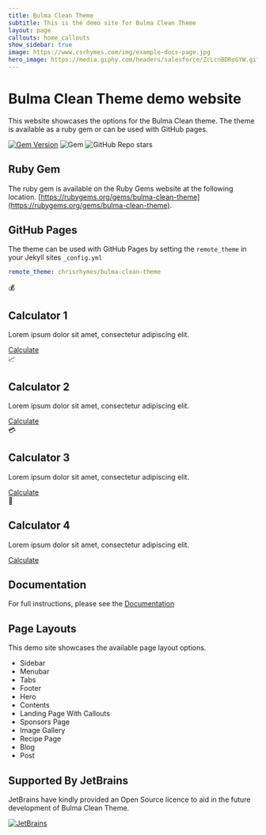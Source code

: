 ```yaml
---
title: Bulma Clean Theme
subtitle: This is the demo site for Bulma Clean Theme
layout: page
callouts: home_callouts
show_sidebar: true
image: https://www.csrhymes.com/img/example-docs-page.jpg
hero_image: https://media.giphy.com/headers/salesforce/ZcLcnBDRoGYW.gif
---
```


# Bulma Clean Theme demo website

This website showcases the options for the Bulma Clean theme. The theme is available as a ruby gem or can be used with GitHub pages. 

[![Gem Version](https://badge.fury.io/rb/bulma-clean-theme.svg)](https://badge.fury.io/rb/bulma-clean-theme)
![Gem](https://img.shields.io/gem/dt/bulma-clean-theme.svg)
![GitHub Repo stars](https://img.shields.io/github/stars/chrisrhymes/bulma-clean-theme?style=social)

## Ruby Gem

The ruby gem is available on the Ruby Gems website at the following location. [https://rubygems.org/gems/bulma-clean-theme](https://rubygems.org/gems/bulma-clean-theme).

## GitHub Pages

The theme can be used with GitHub Pages by setting the `remote_theme` in your Jekyll sites `_config.yml`

```yml
remote_theme: chrisrhymes/bulma-clean-theme
```

<div class="container mx-auto py-8">
  <div class="grid gap-4 px-4 md:grid-cols-3 lg:grid-cols-4">
    <div class="card w-80 bg-base-100 shadow-xl">
      <div class="card-body">
        <div class="flex items-center justify-center h-16 w-16 rounded-full bg-gray-100">
          <span class="text-gray-400 text-4xl">💰</span>
        </div>
        <h2 class="card-title mt-4 text-lg font-medium text-gray-900">Calculator 1</h2>
        <p class="card-text mt-2 text-gray-600">Lorem ipsum dolor sit amet, consectetur adipiscing elit.</p>
        <div class="card-actions justify-end">
          <a href="#" class="btn btn-primary mt-4">Calculate</a>
        </div>
      </div>
    </div>

<div class="card w-80 bg-base-100 shadow-xl">
      <div class="card-body">
        <div class="flex items-center justify-center h-16 w-16 rounded-full bg-gray-100">
          <span class="text-gray-400 text-4xl">📈</span>
        </div>
        <h2 class="card-title mt-4 text-lg font-medium text-gray-900">Calculator 2</h2>
        <p class="card-text mt-2 text-gray-600">Lorem ipsum dolor sit amet, consectetur adipiscing elit.</p>
        <div class="card-actions justify-end">
          <a href="#" class="btn btn-primary mt-4">Calculate</a>
        </div>
      </div>
    </div>

<div class="card w-80 bg-base-100 shadow-xl">
      <div class="card-body">
        <div class="flex items-center justify-center h-16 w-16 rounded-full bg-gray-100">
          <span class="text-gray-400 text-4xl">💳</span>
        </div>
        <h2 class="card-title mt-4 text-lg font-medium text-gray-900">Calculator 3</h2>
        <p class="card-text mt-2 text-gray-600">Lorem ipsum dolor sit amet, consectetur adipiscing elit.</p>
        <div class="card-actions justify-end">
          <a href="#" class="btn btn-primary mt-4">Calculate</a>
        </div>
      </div>
    </div>

<div class="card w-80 bg-base-100 shadow-xl">
      <div class="card-body">
        <div class="flex items-center justify-center h-16 w-16 rounded-full bg-gray-100">
          <span class="text-gray-400 text-4xl">🏦</span>
        </div>
        <h2 class="card-title mt-4 text-lg font-medium text-gray-900">Calculator 4</h2>
        <p class="card-text mt-2 text-gray-600">Lorem ipsum dolor sit amet, consectetur adipiscing elit.</p>
        <div class="card-actions justify-end">
          <a href="#" class="btn btn-primary mt-4">Calculate</a>
        </div>
      </div>
    </div>
  </div>
</div>


## Documentation

For full instructions, please see the [Documentation](/bulma-clean-theme/docs/)

## Page Layouts

This demo site showcases the available page layout options. 

* Sidebar
* Menubar
* Tabs
* Footer
* Hero
* Contents
* Landing Page With Callouts
* Sponsors Page
* Image Gallery
* Recipe Page
* Blog
* Post

## Supported By JetBrains

JetBrains have kindly provided an Open Source licence to aid in the future development of Bulma Clean Theme.

[![JetBrains](img/jetbrains-variant-4.svg)](https://www.jetbrains.com/?from=bulma-clean-theme)
